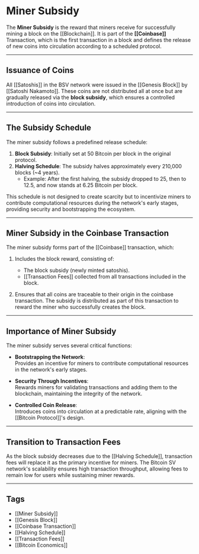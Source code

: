 # Miner Subsidy

The **Miner Subsidy** is the reward that miners receive for successfully mining a block on the [[Blockchain]]. It is part of the **[[Coinbase]]** Transaction, which is the first transaction in a block and defines the release of new coins into circulation according to a scheduled protocol.

---

## Issuance of Coins

All [[Satoshis]] in the BSV network were issued in the [[Genesis Block]] by [[Satoshi Nakamoto]]. These coins are not distributed all at once but are gradually released via the **block subsidy**, which ensures a controlled introduction of coins into circulation.

---

## The Subsidy Schedule

The miner subsidy follows a predefined release schedule:

1. **Block Subsidy**: Initially set at 50 Bitcoin per block in the original protocol.  
2. **Halving Schedule**: The subsidy halves approximately every 210,000 blocks (~4 years).  
   - Example: After the first halving, the subsidy dropped to 25, then to 12.5, and now stands at 6.25 Bitcoin per block.

This schedule is not designed to create scarcity but to incentivize miners to contribute computational resources during the network's early stages, providing security and bootstrapping the ecosystem.

---

## Miner Subsidy in the Coinbase Transaction

The miner subsidy forms part of the [[Coinbase]] transaction, which:

1. Includes the block reward, consisting of:  
   - The block subsidy (newly minted satoshis).  
   - [[Transaction Fees]] collected from all transactions included in the block.

2. Ensures that all coins are traceable to their origin in the coinbase transaction. The subsidy is distributed as part of this transaction to reward the miner who successfully creates the block.

---

## Importance of Miner Subsidy

The miner subsidy serves several critical functions:

- **Bootstrapping the Network**:  
  Provides an incentive for miners to contribute computational resources in the network's early stages.

- **Security Through Incentives**:  
  Rewards miners for validating transactions and adding them to the blockchain, maintaining the integrity of the network.

- **Controlled Coin Release**:  
  Introduces coins into circulation at a predictable rate, aligning with the [[Bitcoin Protocol]]'s design.

---

## Transition to Transaction Fees

As the block subsidy decreases due to the [[Halving Schedule]], transaction fees will replace it as the primary incentive for miners. The Bitcoin SV network's scalability ensures high transaction throughput, allowing fees to remain low for users while sustaining miner rewards.

---

## Tags
- [[Miner Subsidy]]
- [[Genesis Block]]
- [[Coinbase Transaction]]
- [[Halving Schedule]]
- [[Transaction Fees]]
- [[Bitcoin Economics]]
